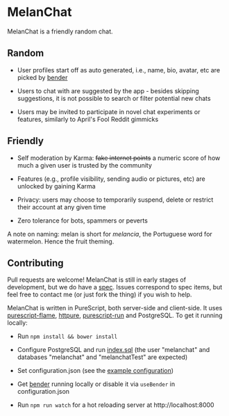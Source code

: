 # MelanChat

MelanChat is a friendly random chat.

## Random

* User profiles start off as auto generated, i.e., name, bio, avatar, etc are picked by [bender](https://github.com/easafe/bender) 

* Users to chat with are suggested by the app - besides skipping suggestions, it is not possible to search or filter potential new chats 

* Users may be invited to participate in novel chat experiments or features, similarly to April's Fool Reddit gimmicks

## Friendly

* Self moderation by Karma: ~~fake internet points~~ a numeric score of how much a given user is trusted by the community

* Features (e.g., profile visibility, sending audio or pictures, etc) are unlocked by gaining Karma

* Privacy: users may choose to temporarily suspend, delete or restrict their account at any given time

* Zero tolerance for bots, spammers or peverts

A note on naming: melan is short for _melancia_, the Portuguese word for watermelon. Hence the fruit theming.

## Contributing

Pull requests are welcome! MelanChat is still in early stages of development, but we do have a [spec](docs/README.md). Issues correspond to spec items, but feel free to contact me (or just fork the thing) if you wish to help.  

MelanChat is written in PureScript, both server-side and client-side. It uses [purescript-flame](https://github.com/easafe/purescript-flame), [httpure](https://github.com/cprussin/purescript-httpure), [purescript-run](https://github.com/natefaubion/purescript-run) and PostgreSQL. To get it running locally:

* Run `npm install && bower install` 

* Configure PostgreSQL and run [index.sql](src/Server/sql/index.sql) (the user "melanchat" and databases "melanchat" and "melanchatTest" are expected) 

* Set configuration.json (see the [example configuration](configuration-example.json))

* Get [bender](https://github.com/easafe/bender) running locally or disable it via `useBender` in configuration.json

* Run `npm run watch` for a hot reloading server at http://localhost:8000
